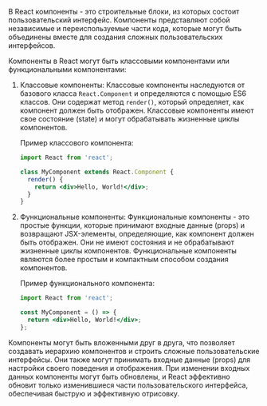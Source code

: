 В React компоненты - это строительные блоки, из которых состоит пользовательский интерфейс. Компоненты представляют собой независимые и переиспользуемые части кода, которые могут быть объединены вместе для создания сложных пользовательских интерфейсов.

Компоненты в React могут быть классовыми компонентами или функциональными компонентами:

1. Классовые компоненты: Классовые компоненты наследуются от базового класса `React.Component` и определяются с помощью ES6 классов. Они содержат метод `render()`, который определяет, как компонент должен быть отображен. Классовые компоненты имеют свое состояние (state) и могут обрабатывать жизненные циклы компонентов.

   Пример классового компонента:

   ```jsx
   import React from 'react';

   class MyComponent extends React.Component {
     render() {
       return <div>Hello, World!</div>;
     }
   }
   ```

2. Функциональные компоненты: Функциональные компоненты - это простые функции, которые принимают входные данные (props) и возвращают JSX-элементы, определяющие, как компонент должен быть отображен. Они не имеют состояния и не обрабатывают жизненные циклы компонентов. Функциональные компоненты являются более простым и компактным способом создания компонентов.

   Пример функционального компонента:

   ```jsx
   import React from 'react';

   const MyComponent = () => {
     return <div>Hello, World!</div>;
   };
   ```

Компоненты могут быть вложенными друг в друга, что позволяет создавать иерархию компонентов и строить сложные пользовательские интерфейсы. Они также могут принимать входные данные (props) для настройки своего поведения и отображения. При изменении входных данных компоненты могут быть обновлены, и React эффективно обновит только изменившиеся части пользовательского интерфейса, обеспечивая быструю и эффективную отрисовку.